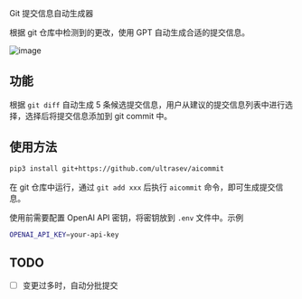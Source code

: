 Git 提交信息自动生成器

根据 git 仓库中检测到的更改，使用 GPT 自动生成合适的提交信息。

![image](https://github.com/ultrasev/aicommit/assets/51262739/df5e318e-d6de-4915-ad0c-74c37798c57b)

## 功能

根据 `git diff` 自动生成 5 条候选提交信息，用户从建议的提交信息列表中进行选择，选择后将提交信息添加到 git commit 中。

## 使用方法

```bash
pip3 install git+https://github.com/ultrasev/aicommit
```

在 git 仓库中运行，通过 `git add xxx` 后执行 `aicommit` 命令，即可生成提交信息。

使用前需要配置 OpenAI API 密钥，将密钥放到 `.env` 文件中。示例

```bash
OPENAI_API_KEY=your-api-key
```

## TODO
- [ ] 变更过多时，自动分批提交
